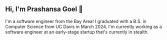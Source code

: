 ## Hi, I'm Prashansa Goel 👋

I'm a software engineer from the Bay Area! I graduated with a B.S. in Computer Science from UC Davis in March 2024. I'm currently working as a software engineer at an early-stage startup that's currently in stealth. 

